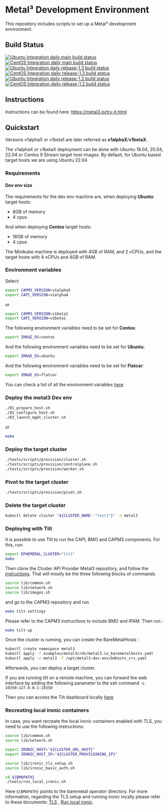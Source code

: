 # Metal³ Development Environment

This repository includes scripts to set up a Metal³ development environment.

## Build Status

[![Ubuntu Integration daily main build status](https://jenkins.nordix.org/buildStatus/icon?job=metal3_daily_main_integration_test_ubuntu&subject=Ubuntu%20daily%20main)](https://jenkins.nordix.org/view/Metal3%20Periodic/job/metal3_daily_main_integration_test_ubuntu/)
[![CentOS Integration daily main build status](https://jenkins.nordix.org/buildStatus/icon?job=metal3_daily_main_integration_test_centos&subject=CentOS%20daily%20main)](https://jenkins.nordix.org/view/Metal3%20Periodic/job/metal3_daily_main_integration_test_centos/)
[![Ubuntu Integration daily release-1.3 build status](https://jenkins.nordix.org/buildStatus/icon?job=metal3_daily_release-1-3_integration_test_ubuntu&subject=Ubuntu%20daily%20release-1.3)](https://jenkins.nordix.org/view/Metal3%20Periodic/job/metal3_daily_release-1-3_integration_test_ubuntu/)
[![CentOS Integration daily release-1.3 build status](https://jenkins.nordix.org/buildStatus/icon?job=metal3_daily_release-1-3_integration_test_centos&subject=CentOS%20daily%20release-1.3)](https://jenkins.nordix.org/view/Metal3%20Periodic/job/metal3_daily_release-1-3_integration_test_centos/)
[![Ubuntu Integration daily release-1.2 build status](https://jenkins.nordix.org/buildStatus/icon?job=metal3_daily_release-1-2_integration_test_ubuntu&subject=Ubuntu%20daily%20release-1.2)](https://jenkins.nordix.org/view/Metal3%20Periodic/job/metal3_daily_release-1-2_integration_test_ubuntu/)
[![CentOS Integration daily release-1.2 build status](https://jenkins.nordix.org/buildStatus/icon?job=metal3_daily_release-1-2_integration_test_centos&subject=CentOS%20daily%20release-1.2)](https://jenkins.nordix.org/view/Metal3%20Periodic/job/metal3_daily_release-1-2_integration_test_centos/)

## Instructions

Instructions can be found here: <https://metal3.io/try-it.html>

## Quickstart

Versions v1alpha5 or v1beta1 are later referred as **v1alphaX**/**v1betaX**.

The v1alphaX or v1betaX deployment can be done with Ubuntu 18.04, 20.04, 22.04 or
Centos 9 Stream target host images. By default, for Ubuntu based target hosts
we are using Ubuntu 22.04

### Requirements

#### Dev env size

The requirements for the dev env machine are, when deploying **Ubuntu** target
hosts:

* 8GB of memory
* 4 cpus

And when deploying **Centos** target hosts:

* 16GB of memory
* 4 cpus

The Minikube machine is deployed with 4GB of RAM, and 2 vCPUs, and the target
hosts with 4 vCPUs and 4GB of RAM.

### Environment variables

Select:

```sh
export CAPM3_VERSION=v1alpha5
export CAPI_VERSION=v1alpha4
```

or

```sh
export CAPM3_VERSION=v1beta1
export CAPI_VERSION=v1beta1
```

The following environment variables need to be set for **Centos**:

```sh
export IMAGE_OS=centos
```

And the following environment variables need to be set for **Ubuntu**:

```sh
export IMAGE_OS=ubuntu
```

And the following environment variables need to be set for **Flatcar**:

```sh
export IMAGE_OS=flatcar
```

You can check a list of all the environment variables [here](vars.md)

### Deploy the metal3 Dev env

```sh
./01_prepare_host.sh
./02_configure_host.sh
./03_launch_mgmt_cluster.sh
```

or

```sh
make
```

### Deploy the target cluster

```sh
./tests/scripts/provision/cluster.sh
./tests/scripts/provision/controlplane.sh
./tests/scripts/provision/worker.sh
```

### Pivot to the target cluster

```sh
./tests/scripts/provision/pivot.sh
```

### Delete the target cluster

```sh
kubectl delete cluster "${CLUSTER_NAME:-"test1"}" -n metal3
```

### Deploying with Tilt

It is possible to use Tilt to run the CAPI, BMO and CAPM3 components. For this, run:

```sh
export EPHEMERAL_CLUSTER="tilt"
make
```

Then clone the Cluster API Provider Metal3 repository, and follow the
[instructions](https://github.com/metal3-io/cluster-api-provider-metal3/blob/main/docs/dev-setup.md#tilt-development-environment).
That will mostly be the three following blocks of commands.

```sh
source lib/common.sh
source lib/network.sh
source lib/images.sh
```

and go to the CAPM3 repository and run

```sh
make tilt-settings
```

Please refer to the CAPM3 instructions to include BMO and IPAM. Then run :

```sh
make tilt-up
```

Once the cluster is running, you can create the BareMetalHosts :

```sh
kubectl create namespace metal3
kubectl apply -f examples/metal3crds/metal3.io_baremetalhosts.yaml
kubectl apply -n metal3 -f /opt/metal3-dev-env/bmhosts_crs.yaml
```

Afterwards, you can deploy a target cluster.

If you are running tilt on a remote machine, you can forward the web interface
by adding the following parameter to the ssh command `-L 10350:127.0.0.1:10350`

Then you can access the Tilt dashboard locally [here](http://127.0.0.1:10350)

### Recreating local ironic containers

In case, you want recreate the local ironic containers enabled with TLS, you
need to use the following instructions:

```sh
source lib/common.sh
source lib/network.sh

export IRONIC_HOST="${CLUSTER_URL_HOST}"
export IRONIC_HOST_IP="${CLUSTER_PROVISIONING_IP}"

source lib/ironic_tls_setup.sh
source lib/ironic_basic_auth.sh

cd ${BMOPATH}
./tools/run_local_ironic.sh
```

Here `${BMOPATH}` points to the baremetal operator directory. For more
information, regarding the TLS setup and running ironic locally please refer to
these documents:
[TLS](https://github.com/metal3-io/cluster-api-provider-metal3/blob/main/docs/getting-started.md)
, [Run local ironic](https://github.com/metal3-io/baremetal-operator/blob/main/docs/dev-setup.md).
